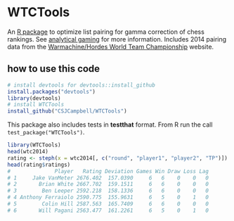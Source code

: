 WTCTools
=======

An [R package](http://www.r-project.org/) to optimize list pairing 
for gamma correction of chess rankings. 
See [analytical gaming](http://lacerto1.wordpress.com/) for more information.
Includes 2014 pairing data from the 
[Warmachine/Hordes World Team Championship](https://wmhwtc.wordpress.com/) 
website.

how to use this code
--------

```R
# install devtools for devtools::install_github
install.packages("devtools")
library(devtools)
# install WTCTools
install_github("CSJCampbell/WTCTools")
```

This package also includes tests in **testthat** format. 
From R run the call `test_package("WTCTools")`.
   
```R
library(WTCTools)
head(wtc2014)
rating <- steph(x = wtc2014[, c("round", "player1", "player2", "TP")])
head(rating$ratings)
#              Player   Rating Deviation Games Win Draw Loss Lag
# 1     Jake VanMeter 2676.402  157.0390     6   6    0    0   0
# 2       Brian White 2667.702  159.1511     6   6    0    0   0
# 3        Ben Leeper 2592.218  158.1336     6   6    0    0   0
# 4 Anthony Ferraiolo 2590.775  155.9631     6   5    0    1   0
# 5        Colin Hill 2587.563  165.7409     6   6    0    0   0
# 6       Will Pagani 2563.477  161.2261     6   5    0    1   0
```
